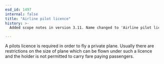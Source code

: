 ```yaml
---
esd_id: 1497
internal: false
title: "Airline pilot licence"
history: >-
  Added scope notes in version 3.11. Name changed to 'Airline pilot licence' in version 4.00.

---
```


A pilots licence is required in order to fly a private plane.  Usually there are restrictions on the size of plane which can be flown under such a licence and the holder is not permitted to carry fare paying passengers.

